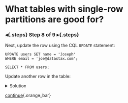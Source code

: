 <div class="top">

# What tables with single-row partitions are good for?
### [◂](command:katapod.loadPage?step7){.steps} Step 8 of 9 [▸](command:katapod.loadPage?step9){.steps}
</div>

Next, update the row using the CQL `UPDATE` statement:
```
UPDATE users SET name = 'Joseph' 
WHERE email = 'joe@datastax.com';

SELECT * FROM users;
```

Update another row in the table:

<details>
  <summary>Solution</summary> 

```
UPDATE users SET name = 'Jennifer' 
WHERE email = 'jen@datastax.com';

SELECT * FROM users;
```

</details>

[continue](command:katapod.loadPage?step9){.orange_bar}
